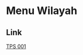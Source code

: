 # Menu Wilayah

## Link

[TPS 001](https://github.com/gigit-pemilu/pemilu-2024-92-papua-barat/tree/main/pileg-dpr/hitung-suara/sub/92-papua-barat/sub/12-pegunungan-arfak/sub/07-catubouw/sub/2003-mihou/sub/001-tps)

